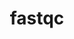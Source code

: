 ---
title: "fastqc"
layout: cache
categories: [package, v0.18.1]
meta: {"versions": ["0.11.9"], "compilers": ["gcc@=7.3.1"], "oss": ["amzn2"], "platforms": ["linux"], "targets": ["aarch64", "graviton2", "x86_64_v3", "x86_64_v4"], "stacks": ["aws-isc", "aws-isc-aarch64", "root"], "num_specs": 4, "num_specs_by_stack": {"aws-isc": 2, "root": 4, "aws-isc-aarch64": 2}}
spec_details: [{"hash": "qhp7diblkdouo7ukd7ujc3g2zlzuoykz", "compiler": "gcc@=7.3.1", "versions": ["0.11.9"], "os": "amzn2", "platform": "linux", "target": "x86_64_v4", "variants": ["patches=b237b24"], "stacks": ["aws-isc", "root"], "size": "-", "tarball": "https://binaries.spack.io/v0.18.1/build_cache/linux-amzn2-x86_64_v4/gcc-7.3.1/fastqc-0.11.9/linux-amzn2-x86_64_v4-gcc-7.3.1-fastqc-0.11.9-qhp7diblkdouo7ukd7ujc3g2zlzuoykz.spack"}, {"hash": "trfegfqsg3owssambwgtnhblwd32fy7k", "compiler": "gcc@=7.3.1", "versions": ["0.11.9"], "os": "amzn2", "platform": "linux", "target": "graviton2", "variants": ["patches=b237b24"], "stacks": ["aws-isc-aarch64", "root"], "size": "-", "tarball": "https://binaries.spack.io/v0.18.1/build_cache/linux-amzn2-graviton2/gcc-7.3.1/fastqc-0.11.9/linux-amzn2-graviton2-gcc-7.3.1-fastqc-0.11.9-trfegfqsg3owssambwgtnhblwd32fy7k.spack"}, {"hash": "use37jozb75ovp7lkvy5e6rs2iltysgc", "compiler": "gcc@=7.3.1", "versions": ["0.11.9"], "os": "amzn2", "platform": "linux", "target": "aarch64", "variants": ["patches=b237b24"], "stacks": ["aws-isc-aarch64", "root"], "size": "-", "tarball": "https://binaries.spack.io/v0.18.1/build_cache/linux-amzn2-aarch64/gcc-7.3.1/fastqc-0.11.9/linux-amzn2-aarch64-gcc-7.3.1-fastqc-0.11.9-use37jozb75ovp7lkvy5e6rs2iltysgc.spack"}, {"hash": "ssucrafrf3s2nx3n7soyrxwn42x4omfs", "compiler": "gcc@=7.3.1", "versions": ["0.11.9"], "os": "amzn2", "platform": "linux", "target": "x86_64_v3", "variants": ["patches=b237b24"], "stacks": ["aws-isc", "root"], "size": "-", "tarball": "https://binaries.spack.io/v0.18.1/build_cache/linux-amzn2-x86_64_v3/gcc-7.3.1/fastqc-0.11.9/linux-amzn2-x86_64_v3-gcc-7.3.1-fastqc-0.11.9-ssucrafrf3s2nx3n7soyrxwn42x4omfs.spack"}]
---